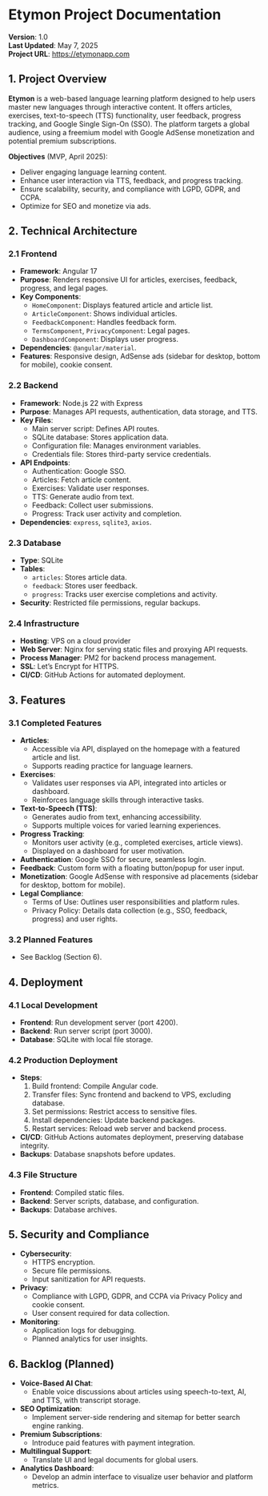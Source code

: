 # Etymon Project Documentation

**Version**: 1.0  
**Last Updated**: May 7, 2025  
**Project URL**: https://etymonapp.com

## 1. Project Overview

**Etymon** is a web-based language learning platform designed to help users master new languages through interactive content. It offers articles, exercises, text-to-speech (TTS) functionality, user feedback, progress tracking, and Google Single Sign-On (SSO). The platform targets a global audience, using a freemium model with Google AdSense monetization and potential premium subscriptions.

**Objectives** (MVP, April 2025):
- Deliver engaging language learning content.
- Enhance user interaction via TTS, feedback, and progress tracking.
- Ensure scalability, security, and compliance with LGPD, GDPR, and CCPA.
- Optimize for SEO and monetize via ads.

## 2. Technical Architecture

### 2.1 Frontend
- **Framework**: Angular 17
- **Purpose**: Renders responsive UI for articles, exercises, feedback, progress, and legal pages.
- **Key Components**:
  - `HomeComponent`: Displays featured article and article list.
  - `ArticleComponent`: Shows individual articles.
  - `FeedbackComponent`: Handles feedback form.
  - `TermsComponent`, `PrivacyComponent`: Legal pages.
  - `DashboardComponent`: Displays user progress.
- **Dependencies**: `@angular/material`.
- **Features**: Responsive design, AdSense ads (sidebar for desktop, bottom for mobile), cookie consent.

### 2.2 Backend
- **Framework**: Node.js 22 with Express
- **Purpose**: Manages API requests, authentication, data storage, and TTS.
- **Key Files**:
  - Main server script: Defines API routes.
  - SQLite database: Stores application data.
  - Configuration file: Manages environment variables.
  - Credentials file: Stores third-party service credentials.
- **API Endpoints**:
  - Authentication: Google SSO.
  - Articles: Fetch article content.
  - Exercises: Validate user responses.
  - TTS: Generate audio from text.
  - Feedback: Collect user submissions.
  - Progress: Track user activity and completion.
- **Dependencies**: `express`, `sqlite3`, `axios`.

### 2.3 Database
- **Type**: SQLite
- **Tables**:
  - `articles`: Stores article data.
  - `feedback`: Stores user feedback.
  - `progress`: Tracks user exercise completions and activity.
- **Security**: Restricted file permissions, regular backups.

### 2.4 Infrastructure
- **Hosting**: VPS on a cloud provider
- **Web Server**: Nginx for serving static files and proxying API requests.
- **Process Manager**: PM2 for backend process management.
- **SSL**: Let’s Encrypt for HTTPS.
- **CI/CD**: GitHub Actions for automated deployment.

## 3. Features

### 3.1 Completed Features
- **Articles**:
  - Accessible via API, displayed on the homepage with a featured article and list.
  - Supports reading practice for language learners.
- **Exercises**:
  - Validates user responses via API, integrated into articles or dashboard.
  - Reinforces language skills through interactive tasks.
- **Text-to-Speech (TTS)**:
  - Generates audio from text, enhancing accessibility.
  - Supports multiple voices for varied learning experiences.
- **Progress Tracking**:
  - Monitors user activity (e.g., completed exercises, article views).
  - Displayed on a dashboard for user motivation.
- **Authentication**: Google SSO for secure, seamless login.
- **Feedback**: Custom form with a floating button/popup for user input.
- **Monetization**: Google AdSense with responsive ad placements (sidebar for desktop, bottom for mobile).
- **Legal Compliance**:
  - Terms of Use: Outlines user responsibilities and platform rules.
  - Privacy Policy: Details data collection (e.g., SSO, feedback, progress) and user rights.

### 3.2 Planned Features
- See Backlog (Section 6).

## 4. Deployment

### 4.1 Local Development
- **Frontend**: Run development server (port 4200).
- **Backend**: Run server script (port 3000).
- **Database**: SQLite with local file storage.

### 4.2 Production Deployment
- **Steps**:
  1. Build frontend: Compile Angular code.
  2. Transfer files: Sync frontend and backend to VPS, excluding database.
  3. Set permissions: Restrict access to sensitive files.
  4. Install dependencies: Update backend packages.
  5. Restart services: Reload web server and backend process.
- **CI/CD**: GitHub Actions automates deployment, preserving database integrity.
- **Backups**: Database snapshots before updates.

### 4.3 File Structure
- **Frontend**: Compiled static files.
- **Backend**: Server scripts, database, and configuration.
- **Backups**: Database archives.

## 5. Security and Compliance

- **Cybersecurity**:
  - HTTPS encryption.
  - Secure file permissions.
  - Input sanitization for API requests.
- **Privacy**:
  - Compliance with LGPD, GDPR, and CCPA via Privacy Policy and cookie consent.
  - User consent required for data collection.
- **Monitoring**:
  - Application logs for debugging.
  - Planned analytics for user insights.

## 6. Backlog (Planned)

- **Voice-Based AI Chat**:
  - Enable voice discussions about articles using speech-to-text, AI, and TTS, with transcript storage.
- **SEO Optimization**:
  - Implement server-side rendering and sitemap for better search engine ranking.
- **Premium Subscriptions**:
  - Introduce paid features with payment integration.
- **Multilingual Support**:
  - Translate UI and legal documents for global users.
- **Analytics Dashboard**:
  - Develop an admin interface to visualize user behavior and platform metrics.

